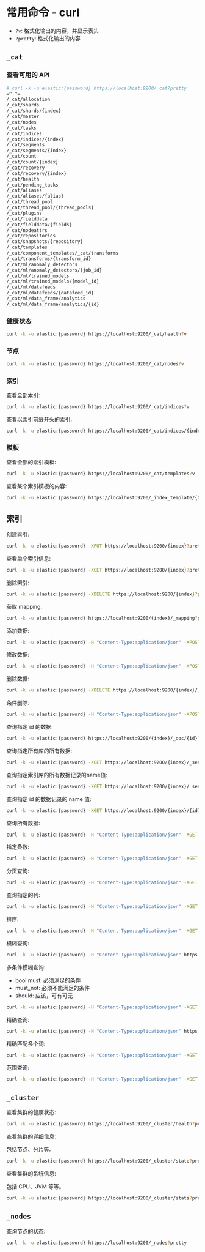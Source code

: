 # 常用命令 - curl

- ```?v```: 格式化输出的内容，并显示表头
- ```?pretty```: 格式化输出的内容

## ```_cat```

### 查看可用的 API

```bash
# curl -k -u elastic:{password} https://localhost:9200/_cat?pretty
=^.^=
/_cat/allocation
/_cat/shards
/_cat/shards/{index}
/_cat/master
/_cat/nodes
/_cat/tasks
/_cat/indices
/_cat/indices/{index}
/_cat/segments
/_cat/segments/{index}
/_cat/count
/_cat/count/{index}
/_cat/recovery
/_cat/recovery/{index}
/_cat/health
/_cat/pending_tasks
/_cat/aliases
/_cat/aliases/{alias}
/_cat/thread_pool
/_cat/thread_pool/{thread_pools}
/_cat/plugins
/_cat/fielddata
/_cat/fielddata/{fields}
/_cat/nodeattrs
/_cat/repositories
/_cat/snapshots/{repository}
/_cat/templates
/_cat/component_templates/_cat/transforms
/_cat/transforms/{transform_id}
/_cat/ml/anomaly_detectors
/_cat/ml/anomaly_detectors/{job_id}
/_cat/ml/trained_models
/_cat/ml/trained_models/{model_id}
/_cat/ml/datafeeds
/_cat/ml/datafeeds/{datafeed_id}
/_cat/ml/data_frame/analytics
/_cat/ml/data_frame/analytics/{id}
```

### 健康状态

```bash
curl -k -u elastic:{password} https://localhost:9200/_cat/health?v
```

### 节点

```bash
curl -k -u elastic:{password} https://localhost:9200/_cat/nodes?v
```

### 索引

查看全部索引:

```bash
curl -k -u elastic:{password} https://localhost:9200/_cat/indices?v
```

查看以索引前缀开头的索引:

```bash
curl -k -u elastic:{password} https://localhost:9200/_cat/indices/{index_prefix}*?v
```

### 模板

查看全部的索引模板:

```bash
curl -k -u elastic:{password} https://localhost:9200/_cat/templates?v
```

查看某个索引模板的内容:

```bash
curl -k -u elastic:{password} https://localhost:9200/_index_template/{template}?pretty
```

## 索引

创建索引:

```bash
curl -k -u elastic:{password} -XPUT https://localhost:9200/{index}?pretty
```

查看单个索引信息:

```bash
curl -k -u elastic:{password} -XGET https://localhost:9200/{index}?pretty
```

删除索引:

```bash
curl -k -u elastic:{password} -XDELETE https://localhost:9200/{index}?pretty
```

获取 mapping:

```bash
curl -k -u elastic:{password} https://localhost:9200/{index}/_mapping?pretty
```

添加数据:

```bash
curl -k -u elastic:{password} -H "Content-Type:application/json" -XPOST https://localhost:9200/{index}/_doc/{id}?pretty -d'{"a": "a","b": "b"}'
```

修改数据:

```bash
curl -k -u elastic:{password} -H "Content-Type:application/json" -XPOST https://localhost:9200/{index}/_update/{id}?pretty -d'{"doc":{"a": "a","b": "b"}}'
```

删除数据:

```bash
curl -k -u elastic:{password} -XDELETE https://localhost:9200/{index}/_doc/{id}?pretty
```

条件删除:

```bash
curl -k -u elastic:{password} -H "Content-Type:application/json" -XPOST https://localhost:9200/{index}/_doc/_delete_by_query?pretty -d '{"query":{"match":{"name":"aa"}}}'
```

查询指定 id 的数据:

```bash
curl -k -u elastic:{password} https://localhost:9200/{index}/_doc/{id}?pretty
```

查询指定所有库的所有数据:

```bash
curl -k -u elastic:{password} -XGET https://localhost:9200/{index}/_search?pretty
```

查询指定索引库的所有数据记录的name值:

```bash
curl -k -u elastic:{password} -XGET https://localhost:9200/{index}/_search?_source=name?pretty
```

查询指定 id 的数据记录的 name 值:

```bash
curl -k -u elastic:{password} -XGET https://localhost:9200/{index}/{id}?_source=name&pretty
```

查询所有数据:

```bash
curl -k -u elastic:{password} -H "Content-Type:application/json" -XGET https://localhost:9200/{index}/_search?pretty -d '{"query":{"match_all":{}}}'
```

指定条数:

```bash
curl -k -u elastic:{password} -H "Content-Type:application/json" -XGET https://localhost:9200/{index}/_search?pretty -d '{"query":{"match_all":{}},"size":2}'
```

分页查询:

```bash
curl -k -u elastic:{password} -H "Content-Type:application/json" -XGET https://localhost:9200/{index}/_search?pretty -d '{"query":{"match_all":{}},"from":0,"size":2}'
```

查询指定的列:

```bash
curl -k -u elastic:{password} -H "Content-Type:application/json" -XGET https://localhost:9200/{index}/_search?pretty -d '{"query":{"match_all":{}},"_source":["name","id"]}'
```

排序:

```bash
curl -k -u elastic:{password} -H "Content-Type:application/json" -XGET https://localhost:9200/{index}/_search?pretty -d '{"query":{"match_all":{}},"sort":{"price":{"order":"desc"}}}'
```

模糊查询:

```bash
curl -k -u elastic:{password} -H "Content-Type:application/json" https://localhost:9200/{index}/_search?pretty -d '{"query":{"match":{"name":"xx"}}}'
```

多条件模糊查询:

- bool must: 必须满足的条件
- must_not: 必须不能满足的条件
- should: 应该，可有可无

```bash
curl -k -u elastic:{password} -H "Content-Type:application/json" -XGET https://localhost:9200/{index}/_search?pretty -d '{"query":{"bool":{"must":{"match":{"name":"xx"}}}}}'
```

精确查询:

```bash
curl -k -u elastic:{password} -H "Content-Type:application/json" https://localhost:9200/{index}/_search?pretty -d '{"query":{"term":{"name":"xx"}}}'
```

精确匹配多个词:

```bash
curl -k -u elastic:{password} -H "Content-Type:application/json" -XGET https://localhost:9200/{index}/_search?pretty -d '{"query":{"terms":{"name":["xx","yy"]}}}'
```

范围查询:

```bash
curl -k -u elastic:{password} -H "Content-Type:application/json" -XGET https://localhost:9200/{index}/_search?pretty -d '{"query":{"range":{"age":{"gt":"20","lte":"25"}}}}'
```

## ```_cluster```

查看集群的健康状态:

```bash
curl -k -u elastic:{password} https://localhost:9200/_cluster/health?pretty
```

查看集群的详细信息:

包括节点、分片等。

```bash
curl -k -u elastic:{password} https://localhost:9200/_cluster/state?pretty
```

查看集群的系统信息:

包括 CPU、JVM 等等。

```bash
curl -k -u elastic:{password} https://localhost:9200/_cluster/stats?pretty
```

## ```_nodes```

查询节点的状态:

```bash
curl -k -u elastic:{password} https://localhost:9200/_nodes?pretty
```
